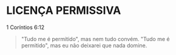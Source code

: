 # LICENÇA PERMISSIVA

1 Coríntios 6:12

> "Tudo me é permitido", mas nem tudo convém. "Tudo me é permitido", mas eu não deixarei que nada domine.

